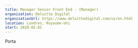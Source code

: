 ```yaml
---
title: Manager Senior Front End - (Manager)
organization: Deloitte Digital
organizationUrl: https://www.deloittedigital.com/us/en.html
location: Londres, Royaume-Uni
start: 2020-02-01
---
```


Porta